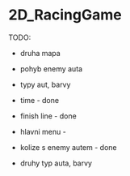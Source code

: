 # 2D_RacingGame
TODO:

- druha mapa
- pohyb enemy auta
- typy aut, barvy


- time - done
- finish line - done
- hlavni menu - 
- kolize s enemy autem - done

- druhy typ auta, barvy

